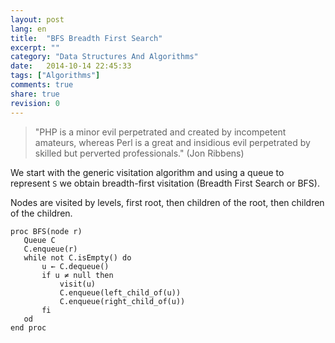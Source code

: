 ```yaml
---
layout: post
lang: en
title:  "BFS Breadth First Search"
excerpt: ""
category: "Data Structures And Algorithms"
date:   2014-10-14 22:45:33
tags: ["Algorithms"]
comments: true
share: true
revision: 0
---
```

  
> "PHP is a minor evil perpetrated and created by incompetent amateurs, whereas Perl is a great and insidious evil perpetrated by skilled but perverted professionals."
(Jon Ribbens)

We start with the generic visitation algorithm and using a queue to represent `S` we obtain breadth-first visitation (Breadth First Search or BFS).

Nodes are visited by levels, first root, then children of the root, then children of the children.

```
proc BFS(node r)
   Queue C
   C.enqueue(r)
   while not C.isEmpty() do 
       u ← C.dequeue()
       if u ≠ null then
           visit(u)
           C.enqueue(left_child_of(u))
           C.enqueue(right_child_of(u))
       fi	
   od
end proc 
```